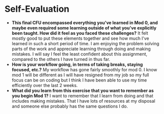 # Self-Evaluation

- **This final CFU encompassed everything you've learned in Mod 0, and maybe even required some learning outside of what you've explicitly been taught. How did it feel as you faced these challenges?** It felt mostly good to put these elements together and see how much I've learned in such a short period of time. I am enjoying the problem solving parts of the work and appreciate learning through doing and making mistakes. I will say I feel the least confident about this assignment, compared to the others I have turned in thus far. 
- **How is your workflow going, in terms of taking breaks, staying focused, etc.?** My workflow has gone fairly smoothly for mod 0. I know mod 1 will be different as I will have resigned from my job so my full focus can be on coding but I think I have been able to use my time efficiently over the last 2 weeks. 
- **What did you learn from this exercise that you want to remember as you begin Mod 1?** I want to remember that I learn from doing and that includes making mistakes. That I have lots of resources at my disposal and someone else probably has the same questions I do. 